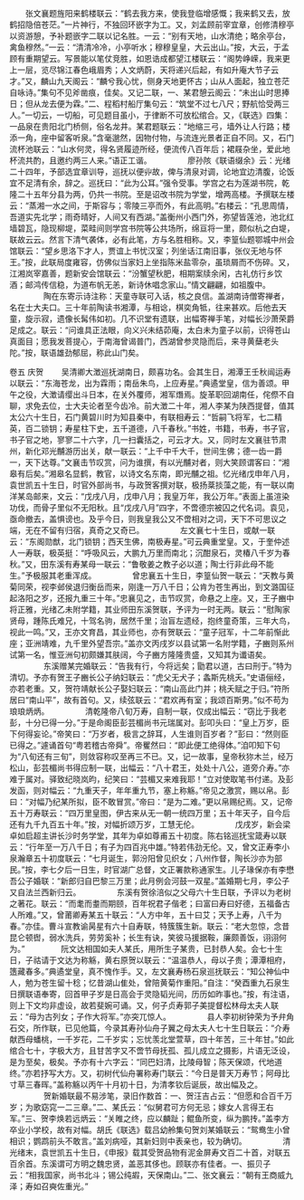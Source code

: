 <!-- { "loadSidebar": true } -->
　　张文襄题旌阳来鹤楼联云：“鹤去我方来，使我登临增感慨；我来鹤又去，放鹤招隐倍苍茫。”一片神行，不独回环嵌字为工。又，刘孟顾前宰宜章，创修清穆亭以资游憩，予补题嵌字二联以记名胜。一云：“别有天地，山水清绝；略余亭台，禽鱼穆然。”一云：“清清冷冷，小亭听水；穆穆皇皇，大云出山。”按，大云，于孟顾有重期望云。写景能以笔仗竞胜，如恩诰成都望江楼联云：“阁势峥嵘，我来更上一层，览尽锦江春色峨眉秀；人文炳蔚，天将递兴后起，有如升庵大节子云才。”又，麟山九天阁云：“麟兮我心忧，侧身天地更怀古；山从人面起，独立苍茫自咏诗。”集句不见斧凿痕，佳矣。又记二联，一、某君憩云阁云：“未出山时思捧日；但从龙去便为霖。”二、程稻村船厅集句云：“筑堂不过七八尺；野航恰受两三人。”一切云，一切船，可见题目虽小，于律断不可放松绾合。又，《联选》四集：一品泉在贵阳北门桥侧，俗名龙井。某君题联云：“地缩三弓，墙外让人行路；楼添一角，座中留客听泉。”含毫邈然，因物付物，与流连光景者正自不同。又，石门流杯池联云：“山水何灵，得名贤履迹所经，便流传八百年后；裙屐杂坐，爱此地杯流共酌，且邀约两三人来。”语正工谐。 
　　
　　廖孙陔《联语缀余》云：光绪二十四年，予部选宜章训导，巡抚以便丱故，俾与清泉对调，论地宜边清腹，论饭宜不足清有余，辞之。巡抚曰：“此为公耳。”强令受事。学宫之右为莲湖书院，乾隆二十五年分县为两，仍共一书院。至是诏改书院为学堂，增两高楼。予撰联左楼云：“蒸湘一水之间，于斯容与；零陵三亭而外，有此高明。”右楼云：“孔思周情，吾道实先北学；雨奇晴好，人间又有西湖。”盖衡州小西门外，弥望皆莲池，池北红墙碧瓦，隐现柳堤，菜畦间则学宫书院等公共场所，绵亘将一里，颇似杭之白堤，联故云云。然言下清气袭体，必有此笔，方与名胜相称。又，李篁仙题鄂城中州会馆联云：“望乡思洛下才人，贾谊上书忧汉室；列坐话江南旧事，张仪无地与怀王。”按，此联局度雍容，仿佛似当家妇上坐指陈米盐零杂，虽琐屑而不伤碎。又，江湘岚宰嘉善，题新安会馆联云：“汾蟹望秋肥，相期案牍余闲，古礼仿行乡饮酒；邮鸿传信稳，为道布帆无恙，新诗休唱念家山。”情文翩翩，如祖腹中。 
　　
　　陶在东寄示诗注称：天童寺联可入话，核之良信。盖湖南诗僧寄禅者，名在士大夫口。三十年前陶读书湘潭，与相谂，棋奕角牴，往来甚欢。后他去天童，旋示寂，遗像长髯伟如初。几不识堂有遗联，出幅寄禅手笔，对幅长沙萧荣爵足成之。联云：“问谁具正法眼，向义兴未结茆庵，太白未为童子以前，识得苍山真面目；愿我发菩提心，于南海曾谒普门，西湖曾参灵隐而后，来寻黄蘖老头陀。”按，联语雄劲郁屈，称此山门矣。
　　 

卷五
庆贺
　　吴清卿大澂巡抚湖南日，颇喜功名。会其生日，湘潭王壬秋闿运寿以联云：“东海苍龙，出为霖雨；南岳朱鸟，上应寿星。”典遹堂皇，信为善颂。甲午之役，大澂请缨出斗日本，在关外覆师，湘军熸焉。旋革职回湖南任，侘傺不自聊，求免去位，士大夫论者至今齿冷。前大澂二十年，湘人李某为陕西提督，值其太公六十生日，石门黄碧川时为知县秦中，有联相寿云：“哲嗣飞将军，七二精英，百二锁钥；寿星柱下史，五千道德，八千春秋。”书姓，书籍，书寿，书子官，书子官之地，寥寥二十六字，几一扫囊括之，可云才大。又，同时左文襄驻节肃州，新化邓光黼游历出关，献一联云：“上千中千大千，世间生佛；德一齿一爵一，天下达尊。”文襄击节叹赏，问为谁撰，有以光黼对者，则大笑顾谓客曰：“湘皋有后矣。”湘皋名显鹤，教官，以诗文名东南，即光黼之祖。忆光绪戊申年八月，袁世凯五十生日，时官外部尚书，与政贺客撰对联，极扬棻掞藻之能，有一联以南洋某岛邮来，文云：“戊戌八月，戊申八月；我皇万年，我公万年。”表面上虽渲染功伐，而骨子里似不无阳秋。且“戊戌八月”四字，不啻德宗被囚之代名词。袁见，亟命撤去，盖惧谤也。及乎今日，则我皇我公又不啻相对之词，天下不可思议之端，无在不留有归宿，真奇之又奇已。 
　　
　　左文襄七十生日，或献一联云：“东阁勋猷，北门锁钥；西天生佛，南极寿星。”可云典重堂皇。又，于奎仲述人一寿联，极英挺：“呼吸风云，大鹏九万里而南北；沉酣泉石，灵椿八千岁为春秋。”又，田东溪有寿某母一联云：“鲁敬姜之教子必以道；陶士行非此母不能生。”予极服其老重浑成。 
　　
　　曾忠襄五十生日，李篁仙贺一联云：“天教与黄菊同荣，视李邺侯退归衡岳而来，刚逢一万八千日；公肯为苍生再出，到文潞国征起洛阳之岁，还报九重三十年。”忠襄见之，击节叹赏，命悬之上座。又，王子豳中将正雅，光绪乙未附学籍，其业师田东溪贺联，予评为一时无两。联云：“慰陶家贤母，踵陈氏难兄，十驾名驹，居然千里；治盲左遗经，抱终童奇策，三年大鸟，视此一鸣。”又，王亦文育昌，其业师也，亦有贺联云：“童子冠军，十二年前惭此座；亚洲靖难，九千里外望吾宗。”盖亦文丙戌岁以县试第一名附学籍，子豳则系州试第一名，惟亚洲句初颇嫌其肤阔，今子豳方隆隆贵盛，又知其为谶语矣。 
　　
　　东溪赠某完婚联云：“告我有行，今将远矣；勖君以道，古曰刑于。”特为清切。予亦有贺王子豳长公子纳妇联云：“虎父无犬子；螽斯先桃夭。”史语俪经，亦若老重。又，贺符靖献长公子娶妇联云：“南山高此门并；桃夭赋之于归。”符所居曰“南山平”，故有首句。又，续弦联云：“君欢再有室；我颂百斯男。”似不苟为琅琅炳炳。 
　　
　　清乾隆帝八旬万寿，自制一联，仅成出幅云：“窃比于我老彭，十分已得一分。”于是命阁臣彭芸楣尚书元瑞属对。彭叩头曰：“皇上万岁，臣下何得妄论。”帝笑曰：“万岁者，极言之辞耳，人生谁则百岁者？”彭曰：“然则臣已得之。”遽诵首句“粤若稽古帝舜”。帝矍然曰：“即此便工绝得体。”洎叩知下句为“八旬还有三旬”，则敛容称叹至再三不已。又，记一故事，皇帝秋狝木兰，经万松山，彭芸楣尚书得应制一联，出幅云：“八十君王，处处十八公，道旁介寿。”亦难于属对。驿致纪晓岚昀，纪笑曰：“芸楣又来难我耶！”立对使取笔书付递。及彭发函，则对幅云：“九重天子，年年重九节，塞上称觞。”帝见之激赏，赐以帛。彭曰：“对幅乃纪某所拟，臣不敢冒赏。”帝曰：“是为二难。”更以帛赐纪焉。又，记帝五十万寿联云：“四万里皇图，伊古来从无一朝一统四万里；五十年天子，自今后还有九千九百五十年。”按，对幅折颂万岁，工慧无伦。 
　　
　　戊戌岁，新会梁卓如启超主讲长沙时务学堂，其年为卓如尊甫五十初度。陈右铭巡抚宝箴寿以联云：“行年至一万八千日；有子为四百兆中雄。”特若伟劲无伦。又，曾文正寿李小泉瀚章五十初度联云：“七月诞生，郭汾阳曾见织女；八州作督，陶长沙亦为部民。”按，李七夕后一日生，时官湖广总督，文正署款称通家生。儿子瑑保亦有李懋吾公子婚联：“新郎归自巴黎三万里；此月例会河鼓一双星。”盖婚期七月，李公子又自法兰西新归云。 
　　
　　东溪有贺徐涪似之父母六十生日联，予评以为老树之著花。联云：“而耄而耋而期颐，百年祝君子偕老；曰富曰寿曰好德，五福备古人所难。”又，曾莆卿寿某五十联云：“人方中年，五十曰艾；天予上寿，八千为春。”亦佳。曹斗宣教谕昺星有六十自寿联，特簇簇生新。联云：“老大忽惊，念昔昆仑顿辔，弱水洗兵，劳劳奚补；长生有诀，笑彼马援据鞍，廉颇善饭，诩诩何为。” 
　　
　　阮文达相国如夫人某氏，用所生子某贵，已封恭人矣。会七十生日，子祜请于文达为称觞，黄右原贺以联云：“温温恭人，母以子贵；潭潭相府，簉藏春多。”典遹堂皇，真不愧作手。又，左文襄寿杨石泉巡抚联云：“知公神仙中人，勉为苍生留十稔；忆昔湖山隹处，曾陪黄菊作重阳。”自注：“癸酉重九石泉生日撰联语奉寄，回首甲子岁是日高会于灵隐韬光间，历历如昨事也。”按，有注语，则上下文均非虚设，故若斐婉可诵。又，何子贞寿郭子美提督松林母太夫人联云：“母为古列女；子作大将军。”亦突兀惊人。 
　　
　　县人李初树钟荣为予弁角石交，所作联，已见他篇，今录其寿孙仙舟子翼之母太夫人七十生日联云：“介寿献西母蟠桃，一千岁花，二千岁实；忘忧羡北堂萱草，四十年苦，三十年甘。”如此绾合七十，字极大方，且甘苦字又不啻节母抚孤、孤儿成立之摄影，片语无泛设，是为至矣，极矣。予亦有十六字云：“同巴妇清，比陵母智；陈天保颂，代地道终。”亦若抒写大方。又，初树代仙舟署称寿门联云：“今日是普天万寿节；阿母比寸草三春晖。”盖称觞以丙午十月初十日，为清孝钦后诞辰，故出幅及之。 
　　
　　贺新婚联最不易涉笔，录旧作数首：一、贺汪吉占云：“但愿和合百千万岁；为歌窈窕一二三章。”二、某氏云：“似舅君可方何无忌；嫁女人言得王右军。”三、贺李焕若远炳云：“关睢之终，应以麟趾；鲲鱼所变，纵为鹏抟。”盖李方卒业小学校，故有对幅。胡氏《联选》载吕幼舲集句贺刘某婚联云：“鸳鸯生小曾相识；鹦鹉前头不敢言。”盖刘病哑，其新妇则中表亲也，较为确切。 
　　
　　清光绪末，袁世凯五十生日，《申报》载其受贺品物有泥金屏寿文百二十首，对联五百余首。东溪谓可方明之魏忠贤，盖恶其侈也。顾联亦有佳者。一、振贝子云：“相我国家，尚书北斗；锡公纯嘏，天保南山。”二、张文襄云：“朝有王商威九泽；寿如召奭佐重光。” 
　　
